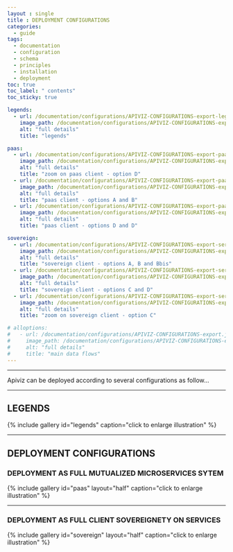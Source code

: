 ```yaml
---
layout : single
title : DEPLOYMENT CONFIGURATIONS
categories:
  - guide
tags:
  - documentation
  - configuration
  - schema
  - principles
  - installation
  - deployment
toc: true
toc_label: " contents"
toc_sticky: true

legends:
  - url: /documentation/configurations/APIVIZ-CONFIGURATIONS-export-legends.jpg
    image_path: /documentation/configurations/APIVIZ-CONFIGURATIONS-export-legends.jpg
    alt: "full details"
    title: "legends"

paas:
  - url: /documentation/configurations/APIVIZ-CONFIGURATIONS-export-paas-D.jpg
    image_path: /documentation/configurations/APIVIZ-CONFIGURATIONS-export-paas-D.jpg
    alt: "full details"
    title: "zoom on paas client - option D"
  - url: /documentation/configurations/APIVIZ-CONFIGURATIONS-export-paas-A-B.jpg
    image_path: /documentation/configurations/APIVIZ-CONFIGURATIONS-export-paas-D.jpg
    alt: "full details"
    title: "paas client - options A and B"
  - url: /documentation/configurations/APIVIZ-CONFIGURATIONS-export-paas-C-D.jpg
    image_path: /documentation/configurations/APIVIZ-CONFIGURATIONS-export-paas-D.jpg
    alt: "full details"
    title: "paas client - options D and D"

sovereign:
  - url: /documentation/configurations/APIVIZ-CONFIGURATIONS-export-server-A-B-Bbis.jpg
    image_path: /documentation/configurations/APIVIZ-CONFIGURATIONS-export-server-A-B-Bbis.jpg
    alt: "full details"
    title: "sovereign client - options A, B and Bbis"
  - url: /documentation/configurations/APIVIZ-CONFIGURATIONS-export-server-C-D.jpg
    image_path: /documentation/configurations/APIVIZ-CONFIGURATIONS-export-server-C-D.jpg
    alt: "full details"
    title: "sovereign client - options C and D"
  - url: /documentation/configurations/APIVIZ-CONFIGURATIONS-export-server-C.jpg
    image_path: /documentation/configurations/APIVIZ-CONFIGURATIONS-export-server-C.jpg
    alt: "full details"
    title: "zoom on sovereign client - option C"

# alloptions:
#   - url: /documentation/configurations/APIVIZ-CONFIGURATIONS-export.jpeg
#     image_path: /documentation/configurations/APIVIZ-CONFIGURATIONS-export.jpeg
#     alt: "full details"
#     title: "main data flows"
---
```


-----
Apiviz can be deployed according to several configurations as follow...


---------


## LEGENDS

{% include gallery id="legends" caption="click to enlarge illustration" %}

------

## DEPLOYMENT CONFIGURATIONS

### DEPLOYMENT AS FULL MUTUALIZED MICROSERVICES SYTEM

{% include gallery id="paas" layout="half" caption="click to enlarge illustration" %}

------

### DEPLOYMENT AS FULL CLIENT SOVEREIGNETY ON SERVICES


{% include gallery id="sovereign" layout="half" caption="click to enlarge illustration" %}

<!-- ------

### ALL DEPLOYMENT OPTIONS


{% include gallery id="alloptions" layout="half" caption="click to enlarge illustration" %} -->
